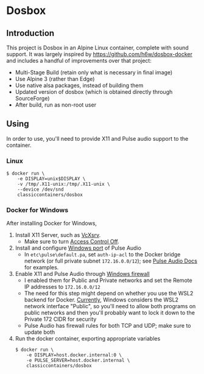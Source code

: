 # Dosbox

## Introduction

This project is Dosbox in an Alpine Linux container, complete with sound support.
It was largely inspired by https://github.com/h6w/dosbox-docker and includes
a handful of improvements over that project:

- Multi-Stage Build (retain only what is necessary in final image)
- Use Alpine 3 (rather than Edge)
- Use native alsa packages, instead of building them
- Updated version of dosbox (which is obtained directly through SourceForge)
- After build, run as non-root user

## Using

In order to use, you'll need to provide X11 and Pulse audio support
to the container.

### Linux

```shell
$ docker run \
    -e DISPLAY=unix$DISPLAY \
    -v /tmp/.X11-unix:/tmp/.X11-unix \
    --device /dev/snd
    classiccontainers/dosbox
```

### Docker for Windows

After installing Docker for Windows,

1. Install X11 Server, such as [VcXsrv](https://sourceforge.net/projects/vcxsrv/).
    - Make sure to turn [Access Control Off](https://skeptric.com/wsl2-xserver/).
2. Install and configure [Windows port](https://x410.dev/cookbook/wsl/enabling-sound-in-wsl-ubuntu-let-it-sing/) of Pulse Audio
    - In `etc\pulse\default.pa`, set `auth-ip-acl` to the Docker bridge network
      (or full private subnet `172.16.0.0/12`);
      see [Pulse Audio Docs](https://wiki.archlinux.org/index.php/PulseAudio/Examples#PulseAudio_over_network) for examples.
3. Enable X11 and Pulse Audio through [Windows firewall](https://skeptric.com/wsl2-xserver/#allow-wsl-access-via-windows-firewall)
    - I enabled them for Public and Private networks and set the Remote IP addresses to `172.16.0.0/12`
    - The need for this step might depend on whether you use the WSL2 backend for Docker.
    [Currently](https://github.com/microsoft/WSL/issues/4139),
    Windows considers the WSL2 network interface "Public", so you'll need to
    allow both programs on public networks and then you'll probably want to
    lock it down to the Private 172 CIDR for security
    - Pulse Audio has firewall rules for both TCP and UDP; make sure to update both
4. Run the docker container, exporting appropriate variables
   ```shell
   $ docker run \
       -e DISPLAY=host.docker.internal:0 \
       -e PULSE_SERVER=host.docker.internal \
       classiccontainers/dosbox
    ```
